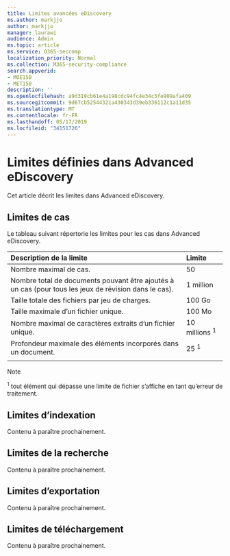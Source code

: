```yaml
---
title: Limites avancées eDiscovery
ms.author: markjjo
author: markjjo
manager: laurawi
audience: Admin
ms.topic: article
ms.service: O365-seccomp
localization_priority: Normal
ms.collection: M365-security-compliance
search.appverid:
- MOE150
- MET150
description: ''
ms.openlocfilehash: a9d319cb61e4a198cdc94fc4e34c5fe909afa409
ms.sourcegitcommit: 9d67cb52544321a430343d39eb336112c1a11d35
ms.translationtype: MT
ms.contentlocale: fr-FR
ms.lasthandoff: 05/17/2019
ms.locfileid: "34151726"
---
```

# <a name="limits-in-advanced-ediscovery"></a>Limites définies dans Advanced eDiscovery

Cet article décrit les limites dans Advanced eDiscovery.

## <a name="case-limits"></a>Limites de cas

Le tableau suivant répertorie les limites pour les cas dans Advanced eDiscovery.

|**Description de la limite**|**Limite**|
  |:-----|:-----|
  |Nombre maximal de cas.  <br/> |50  <br/> |
  |Nombre total de documents pouvant être ajoutés à un cas (pour tous les jeux de révision dans le cas).  <br/> |1 million  <br/> |
  |Taille totale des fichiers par jeu de charges.  <br/> |100 Go  <br/> |
  |Taille maximale d’un fichier unique.   <br/> |100 Mo <sup></sup> <br/> |
  |Nombre maximal de caractères extraits d’un fichier unique.  <br/> |10 millions <sup>1</sup> <br/> |
  |Profondeur maximale des éléments incorporés dans un document.  <br/> |25 <sup>1</sup> <br/> |
|||
 > [!NOTE]
> <sup>1</sup> tout élément qui dépasse une limite de fichier s’affiche en tant qu’erreur de traitement. 

## <a name="indexing-limits"></a>Limites d’indexation

Contenu à paraître prochainement.

## <a name="search-limits"></a>Limites de la recherche

Contenu à paraître prochainement.

## <a name="export-limits"></a>Limites d’exportation

Contenu à paraître prochainement.

## <a name="download-limits"></a>Limites de téléchargement

Contenu à paraître prochainement.

